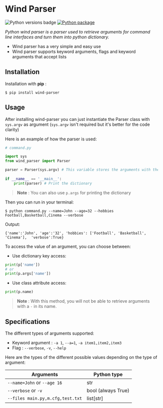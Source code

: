 # Wind Parser 
![Python versions badge](https://img.shields.io/pypi/pyversions/wind-parser) [![Python package](https://github.com/anthonyraf/wind-parser/actions/workflows/python-package.yml/badge.svg?branch=main)](https://github.com/anthonyraf/wind-parser/actions/workflows/python-package.yml)

*Python wind parser is a parser used to retrieve arguments for command line interfaces and turn them into python dictionary.*

- Wind parser has a very simple and easy use
- Wind parser supports keyword arguments, flags and keyword arguments that accept lists

## Installation

Installation with **pip** : 

    $ pip install wind-parser
    
## Usage

After installing wind-parser you can just instantiate the Parser class with `sys.argv` as argument (`sys.argv` isn't required but it's better for the code clarity)

Here is an example of how the parser is used:
```python
# command.py

import sys
from wind_parser import Parser

parser = Parser(sys.argv) # This variable stores the arguments with their values in a python dictionary
 
if __name__ == '__main__':
    print(parser) # Print the dictionary
```
> **Note**
> : You can also use `p.args` for printing the dictionary


Then you can run in your terminal:
    
    $ python command.py --name=John --age=32 --hobbies Football,Basketball,Cinema --verbose
Output:

    {'name':'John', 'age':'32', 'hobbies': ['Football', 'Basketball', 'Cinema'],  'verbose':True}
To access the value of an argument, you can choose between:

- Use dictionary key access: 
```python
print(p['name'])
# or
print(p.args['name'])
```
- Use class attribute access:
```python
print(p.name)
```
> **Note**
> : With this method, you will not be able to retrieve arguments with a `-` in its name.

## Specifications
The different types of arguments supported:

- Keyword argument : `-a 1`, `--a=1`, `-a item1,item2,item3`
- Flag : `--verbose`, `-v`, `--help`


Here are the types of the different possible values depending on the type of argument:

| Arguments | Python type|
|-----------|-----|
|`--name=John` or `--age 16`| str |
|`--verbose` or `-v` | bool (always True) |
|`--files main.py,m.cfg,test.txt` | list[str]

